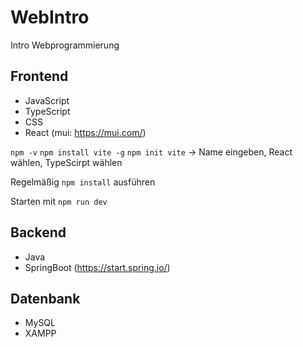 # WebIntro
Intro Webprogrammierung

## Frontend
- JavaScript
- TypeScript
- CSS
- React (mui: https://mui.com/)

`npm -v`
`npm install vite -g`
`npm init vite` -> Name eingeben, React wählen, TypeScirpt wählen

Regelmäßig `npm install` ausführen

Starten mit `npm run dev`

## Backend
- Java
- SpringBoot (https://start.spring.io/)

## Datenbank
- MySQL
- XAMPP
